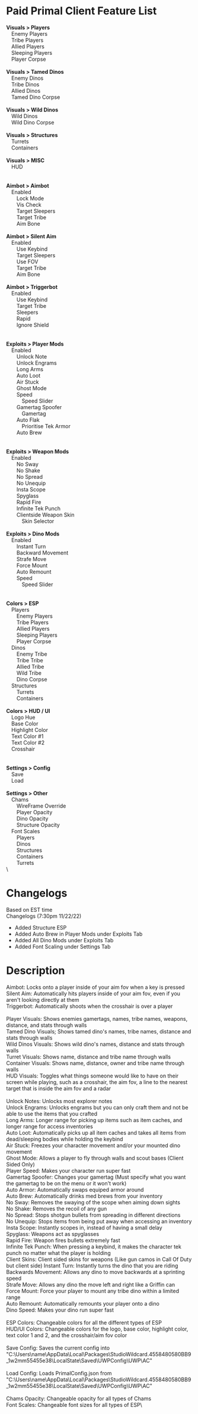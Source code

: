 # Paid Primal Client Feature List
**Visuals > Players**\
&emsp;Enemy Players\
&emsp;Tribe Players\
&emsp;Allied Players\
&emsp;Sleeping Players\
&emsp;Player Corpse\
\
**Visuals > Tamed Dinos**\
&emsp;Enemy Dinos\
&emsp;Tribe Dinos\
&emsp;Allied Dinos\
&emsp;Tamed Dino Corpse\
\
**Visuals > Wild Dinos**\
&emsp;Wild Dinos\
&emsp;Wild Dino Corpse\
\
**Visuals > Structures**\
&emsp;Turrets\
&emsp;Containers\
\
**Visuals > MISC**\
&emsp;HUD\
\
\
**Aimbot > Aimbot**\
&emsp;Enabled\
&emsp;&emsp;Lock Mode\
&emsp;&emsp;Vis Check\
&emsp;&emsp;Target Sleepers\
&emsp;&emsp;Target Tribe\
&emsp;&emsp;Aim Bone
\
\
**Aimbot > Silent Aim**\
&emsp;Enabled\
&emsp;&emsp;Use Keybind\
&emsp;&emsp;Target Sleepers\
&emsp;&emsp;Use FOV\
&emsp;&emsp;Target Tribe\
&emsp;&emsp;Aim Bone\
\
**Aimbot > Triggerbot**\
&emsp;Enabled\
&emsp;&emsp;Use Keybind\
&emsp;&emsp;Target Tribe\
&emsp;&emsp;Sleepers\
&emsp;&emsp;Rapid\
&emsp;&emsp;Ignore Shield\
\
\
**Exploits > Player Mods**\
&emsp;Enabled\
&emsp;&emsp;Unlock Note\
&emsp;&emsp;Unlock Engrams\
&emsp;&emsp;Long Arms\
&emsp;&emsp;Auto Loot\
&emsp;&emsp;Air Stuck\
&emsp;&emsp;Ghost Mode\
&emsp;&emsp;Speed\
&emsp;&emsp;&emsp;Speed Slider\
&emsp;&emsp;Gamertag Spoofer\
&emsp;&emsp;&emsp;Gamertag\
&emsp;&emsp;Auto Flak\
&emsp;&emsp;&emsp;Prioritise Tek Armor\
&emsp;&emsp;Auto Brew\
\
\
**Exploits > Weapon Mods**\
&emsp;Enabled\
&emsp;&emsp;No Sway\
&emsp;&emsp;No Shake\
&emsp;&emsp;No Spread\
&emsp;&emsp;No Unequip\
&emsp;&emsp;Insta Scope\
&emsp;&emsp;Spyglass\
&emsp;&emsp;Rapid Fire\
&emsp;&emsp;Infinite Tek Punch\
&emsp;&emsp;Clientside Weapon Skin\
&emsp;&emsp;&emsp;Skin Selector\
\
**Exploits > Dino Mods**\
&emsp;Enabled\
&emsp;&emsp;Instant Turn\
&emsp;&emsp;Backward Movement\
&emsp;&emsp;Strafe Move\
&emsp;&emsp;Force Mount\
&emsp;&emsp;Auto Remount\
&emsp;&emsp;Speed\
&emsp;&emsp;&emsp;Speed Slider\
\
\
**Colors > ESP**\
&emsp;Players\
&emsp;&emsp;Enemy Players\
&emsp;&emsp;Tribe Players\
&emsp;&emsp;Allied Players\
&emsp;&emsp;Sleeping Players\
&emsp;&emsp;Player Corpse\
&emsp;Dinos\
&emsp;&emsp;Enemy Tribe\
&emsp;&emsp;Tribe Tribe\
&emsp;&emsp;Allied Tribe\
&emsp;&emsp;Wild Tribe\
&emsp;&emsp;Dino Corpse\
&emsp;Structures\
&emsp;&emsp;Turrets\
&emsp;&emsp;Containers\
\
**Colors > HUD / UI**\
&emsp;Logo Hue\
&emsp;Base Color\
&emsp;Highlight Color\
&emsp;Text Color #1\
&emsp;Text Color #2\
&emsp;Crosshair\
\
\
**Settings > Config**\
&emsp;Save\
&emsp;Load\
\
**Settings > Other**\
&emsp;Chams\
&emsp;&emsp;WireFrame Override\
&emsp;&emsp;Player Opacity\
&emsp;&emsp;Dino Opacity\
&emsp;&emsp;Structure Opacity\
&emsp;Font Scales\
&emsp;&emsp;Players\
&emsp;&emsp;Dinos\
&emsp;&emsp;Structures\
&emsp;&emsp;Containers\
&emsp;&emsp;Turrets\
\


# Changelogs
Based on EST time\
Changelogs (7:30pm 11/22/22)

- Added Structure ESP
- Added Auto Brew in Player Mods under Exploits Tab
- Added All Dino Mods under Exploits Tab
- Added Font Scaling under Settings Tab

# Description
Aimbot: Locks onto a player inside of your aim fov when a key is pressed\
Silent Aim: Automatically hits players inside of your aim fov, even if you aren't looking directly at them\
Triggerbot: Automatically shoots when the crosshair is over a player\
\
Player Visuals: Shows enemies gamertags, names, tribe names, weapons, distance, and stats through walls\
Tamed Dino Visuals; Shows tamed dino's names, tribe names, distance and stats through walls\
Wild Dinos Visuals: Shows wild dino's names, distance and stats through walls\
Turret Visuals: Shows name, distance and tribe name through walls\
Container Visuals: Shows name, distance, owner and tribe name through walls\
HUD Visuals: Toggles what things someone would like to have on their screen while playing, such as a crosshair, the aim fov, a line to the nearest target that is inside the aim fov and a radar\
\
Unlock Notes: Unlocks most explorer notes\
Unlock Engrams: Unlocks engrams but you can only craft them and not be able to use the items that you crafted\
Long Arms: Longer range for picking up items such as item caches, and longer range for access inventories\
Auto Loot: Automatically picks up all item caches and takes all items from dead/sleeping bodies while holding the keybind\
Air Stuck: Freezes your character movement and/or your mounted dino movement\
Ghost Mode: Allows a player to fly through walls and scout bases (Client Sided Only)\
Player Speed: Makes your character run super fast\
Gamertag Spoofer: Changes your gamertag (Must specify what you want the gamertag to be on the menu or it won't work)\
Auto Armor: Automatically swaps equiped armor around\
Auto Brew: Automatically drinks med brews from your inventory\
No Sway: Removes the swaying of the scope when aiming down sights\
No Shake: Removes the recoil of any gun\
No Spread: Stops shotgun bullets from spreading in different directions\
No Unequip: Stops items from being put away when accessing an inventory\
Insta Scope: Instantly scopes in, instead of having a small delay\
Spyglass: Weapons act as spyglasses\
Rapid Fire: Weapon fires bullets extremely fast\
Infinite Tek Punch: When pressing a keybind, it makes the character tek punch no matter what the player is holding\
Client Skins: Client sided skins for weapons (Like gun camos in Call Of Duty but client side)
Instant Turn: Instantly turns the dino that you are riding\
Backwards Movement: Allows any dino to move backwards at a sprinting speed\
Strafe Move: Allows any dino the move left and right like a Griffin can\
Force Mount: Force your player to mount any tribe dino within a limited range\
Auto Remount: Automatically remounts your player onto a dino\
Dino Speed: Makes your dino run super fast\
\
ESP Colors: Changeable colors for all the different types of ESP\
HUD/UI Colors: Changeable colors for the logo, base color, highlight color, text color 1 and 2, and the crosshair/aim fov color\
\
Save Config: Saves the current config into "C:\Users\name\AppData\Local\Packages\StudioWildcard.4558480580BB9_1w2mm55455e38\LocalState\Saved\UWPConfig\UWP\AC"\
\
Load Config: Loads PrimalConfig.json from "C:\Users\name\AppData\Local\Packages\StudioWildcard.4558480580BB9_1w2mm55455e38\LocalState\Saved\UWPConfig\UWP\AC"\
\
Chams Opacity: Changeable opacity for all types of Chams\
Font Scales: Changeable font sizes for all types of ESP\
